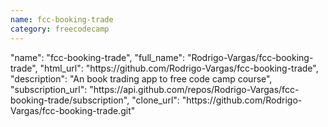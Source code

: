 ```yaml
---
name: fcc-booking-trade
category: freecodecamp
---
```


<div class="col-md-4">
  <div class="project">
    "name": "fcc-booking-trade",
    "full_name": "Rodrigo-Vargas/fcc-booking-trade",
    "html_url": "https://github.com/Rodrigo-Vargas/fcc-booking-trade",
    "description": "An book trading app to free code camp course",
    "subscription_url": "https://api.github.com/repos/Rodrigo-Vargas/fcc-booking-trade/subscription",
    "clone_url": "https://github.com/Rodrigo-Vargas/fcc-booking-trade.git"  
  </div>
</div>
